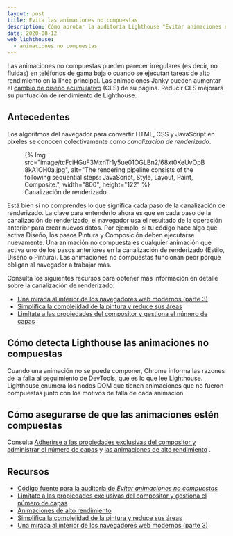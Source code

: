 ```yaml
---
layout: post
title: Evita las animaciones no compuestas
description: Cómo aprobar la auditoría Lighthouse "Evitar animaciones no compuestas".
date: 2020-08-12
web_lighthouse:
  - animaciones no compuestas
---
```


Las animaciones no compuestas pueden parecer irregulares (es decir, no fluidas) en teléfonos de gama baja o cuando se ejecutan tareas de alto rendimiento en la línea principal. Las animaciones Janky pueden aumentar el [cambio de diseño acumulativo](/cls/) (CLS) de su página. Reducir CLS mejorará su puntuación de rendimiento de Lighthouse.

## Antecedentes

Los algoritmos del navegador para convertir HTML, CSS y JavaScript en píxeles se conocen colectivamente como *canalización de renderizado*.

<figure>{% Img src="image/tcFciHGuF3MxnTr1y5ue01OGLBn2/68xt0KeUvOpB8kA1OH0a.jpg", alt="The rendering pipeline consists of the following sequential steps: JavaScript, Style, Layout, Paint, Composite.", width="800", height="122" %} <figcaption> Canalización de renderizado.</figcaption></figure>

Está bien si no comprendes lo que significa cada paso de la canalización de renderizado. La clave para entenderlo ahora es que en cada paso de la canalización de renderizado, el navegador usa el resultado de la operación anterior para crear nuevos datos. Por ejemplo, si tu código hace algo que activa Diseño, los pasos Pintura y Composición deben ejecutarse nuevamente. Una animación no compuesta es cualquier animación que activa uno de los pasos anteriores en la canalización de renderizado (Estilo, Diseño o Pintura). Las animaciones no compuestas funcionan peor porque obligan al navegador a trabajar más.

Consulta los siguientes recursos para obtener más información en detalle sobre la canalización de renderizado:

- [Una mirada al interior de los navegadores web modernos (parte 3)](https://developer.chrome.com/blog/inside-browser-part3/)
- [Simplifica la complejidad de la pintura y reduce sus áreas](/simplify-paint-complexity-and-reduce-paint-areas/)
- [Limítate a las propiedades del compositor y gestiona el número de capas](/stick-to-compositor-only-properties-and-manage-layer-count/)

## Cómo detecta Lighthouse las animaciones no compuestas

Cuando una animación no se puede componer, Chrome informa las razones de la falla al seguimiento de DevTools, que es lo que lee Lighthouse. Lighthouse enumera los nodos DOM que tienen animaciones que no fueron compuestas junto con los motivos de falla de cada animación.

## Cómo asegurarse de que las animaciones estén compuestas

Consulta [Adherirse a las propiedades exclusivas del compositor y administrar el número de capas](/stick-to-compositor-only-properties-and-manage-layer-count/) y [las animaciones de alto rendimiento](https://www.html5rocks.com/en/tutorials/speed/high-performance-animations/) .

## Recursos

- [Código fuente para la auditoría de *Evitar animaciones no compuestas*](https://github.com/GoogleChrome/lighthouse/blob/master/lighthouse-core/audits/non-composited-animations.js)
- [Limítate a las propiedades exclusivas del compositor y gestiona el número de capas](/stick-to-compositor-only-properties-and-manage-layer-count/)
- [Animaciones de alto rendimiento](https://www.html5rocks.com/en/tutorials/speed/high-performance-animations/)
- [Simplifica la complejidad de la pintura y reduce sus áreas](/simplify-paint-complexity-and-reduce-paint-areas/)
- [Una mirada al interior de los navegadores web modernos (parte 3)](https://developer.chrome.com/blog/inside-browser-part3/)
